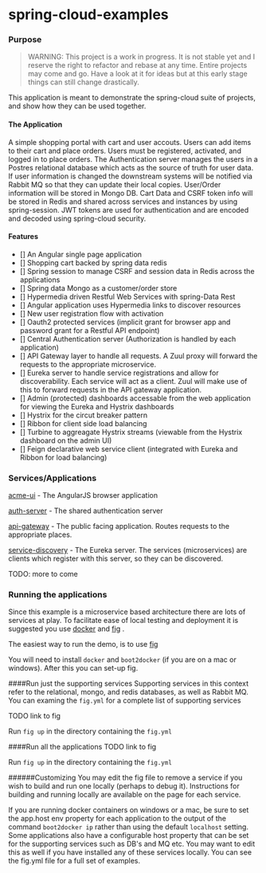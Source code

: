 spring-cloud-examples
=====================

### Purpose

> WARNING:
> This project is a work in progress.  It is not stable yet and I reserve the right to refactor and rebase at any time. Entire projects may come and go.  Have a look at it for ideas but at this early stage things can still change drastically.

This application is meant to demonstrate the spring-cloud suite of projects, and show how they can be used together.


#### The Application
A simple shopping portal with cart and user accouts.  Users can add items to their cart and place orders. Users must be registered, activated, and logged in to place orders.  The Authentication server manages the users in a Postres relational database which acts as the source of truth for user data.  If user information is changed the downstream systems will be notified via Rabbit MQ so that they can update their local copies.  User/Order information will be stored in Mongo DB.  Cart Data and CSRF token info will be stored in Redis and shared across services and instances by using spring-session.  JWT tokens are used for authentication and are encoded and decoded using spring-cloud security.


#### Features
- [] An Angular single page application
- [] Shopping cart backed by spring data redis
- [] Spring session to manage CSRF and session data in Redis across the applications
- [] Spring data Mongo as a customer/order store
- [] Hypermedia driven Restful Web Services with spring-Data Rest
- [] Angular application uses Hypermedia links to discover resources
- [] New user registration flow with activation
- [] Oauth2 protected services (implicit grant for browser app and password grant for a Restful API endpoint)
- [] Central Authentication server (Authorization is handled by each application)
- [] API Gateway layer to handle all requests.  A Zuul proxy will forward the requests to the appropriate microservice.
- [] Eureka server to handle service registrations and allow for discoverability.  Each service will act as a client.  Zuul will make use of this to forward requests in the API gateway application.
- [] Admin (protected) dashboards accessable from the web application for viewing the Eureka and Hystrix dashboards
- [] Hystrix for the circut breaker pattern
- [] Ribbon for client side load balancing
- [] Turbine to aggreagate Hystrix streams (viewable from the Hystrix dashboard on the admin UI)
- [] Feign declarative web service client (integrated with Eureka and Ribbon for load balancing)

### Services/Applications
[acme-ui](https://github.com/wgorder/acme-ui) - The AngularJS browser application

[auth-server](https://github.com/wgorder/auth-server) - The shared authentication server

[api-gateway](https://github.com/wgorder/api-gateway) - The public facing application.  Routes requests to the appropriate places.

[service-discovery](https://github.com/wgorder/service-discovery) - The Eureka server.  The services (microservices) are clients which register with this server, so they can be discovered.

TODO: more to come

### Running the applications
Since this example is a microservice based architecture there are lots of services at play.  To facilitate ease of local testing and deployment it is suggested you use [docker](https://www.docker.com/ "docker") and [fig](https://github.com/docker/fig/ "Fig")
.

The easiest way to run the demo, is to use [fig](https://github.com/docker/fig/ "Fig")

You will need to install `docker` and `boot2docker` (if you are on a mac or windows).  After this you can set-up fig.

####Run just the supporting services
Supporting services in this context refer to the relational, mongo, and redis databases, as well as Rabbit MQ.  You can examing the `fig.yml` for a complete list of supporting services

TODO link to fig

Run `fig up` in the directory containing the `fig.yml`


####Run all the applications
TODO link to fig

Run `fig up` in the directory containing the `fig.yml`

######Customizing
You may edit the fig file to remove a service if you wish to build and run one locally (perhaps to debug it). Instructions for building and running locally are available on the page for each service.

If you are running docker containers on windows or a mac, be sure to set the  app.host env property for each application to the output of the command `boot2docker ip` rather than using the default `localhost` setting.  Some applications also have a configurable host property that can be set for the supporting services such as DB's and MQ etc.  You may want to edit this as well if you have installed any of these services locally.  You can see the fig.yml file for a full set of examples.